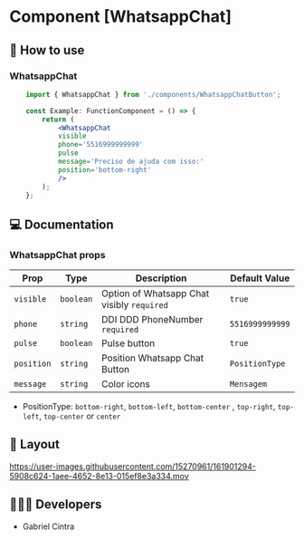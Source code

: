 # Component [WhatsappChat]


## 🚀 How to use

### WhatsappChat
```jsx
    import { WhatsappChat } from './components/WhatsappChatButton';

    const Example: FunctionComponent = () => {
        return (
            <WhatsappChat
            visible
            phone='5516999999999'
            pulse
            message='Preciso de ajuda com isso:'
            position='bottom-right'
            />
        );
    };

```

## 💻 Documentation

### WhatsappChat props

| Prop | Type | Description                                                                                                                                         | Default Value |
| --------- | -------- | ------------------------------------------------------------------------------------------------------------------------------------------------------- | ----------------- |
| `visible`  | `boolean` | Option of Whatsapp Chat visibly `required` | `true`|
| `phone`  | `string` | DDI DDD PhoneNumber `required`| `5516999999999`|
| `pulse`  | `boolean` | Pulse button | `true`|
| `position`  | `string` | Position Whatsapp Chat Button | `PositionType`|
| `message`  | `string` | Color icons | `Mensagem`|

- PositionType: `bottom-right`, `bottom-left`, `bottom-center` , `top-right`, `top-left`, `top-center` or `center`

## 🔖 Layout

<p align="center">
    


https://user-images.githubusercontent.com/15270961/161901294-5908c624-1aee-4652-8e13-015ef8e3a334.mov

    

</p>

## 👨🏻‍💻 Developers
- Gabriel Cintra


